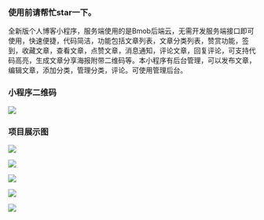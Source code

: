### 使用前请帮忙star一下。


全新版个人博客小程序，服务端使用的是Bmob后端云，无需开发服务端接口即可使用，快速便捷，代码简洁，功能包括文章列表，文章分类列表，赞赏功能，签到，收藏文章，查看文章，点赞文章，消息通知，评论文章，回复评论，可支持代码高亮，生成文章分享海报附带二维码等。本小程序有后台管理，可以发布文章，编辑文章，添加分类，管理分类，评论。可使用管理后台。

### 小程序二维码

![](https://images.gitee.com/uploads/images/2019/0115/131233_f7c9226e_1400710.jpeg)

### 项目展示图

![](https://images.gitee.com/uploads/images/2019/0115/131233_64892aa1_1400710.jpeg)

![](https://images.gitee.com/uploads/images/2019/0115/131233_0330550c_1400710.jpeg)

![](https://images.gitee.com/uploads/images/2019/0115/131233_9960ffd6_1400710.jpeg)

![](https://images.gitee.com/uploads/images/2019/0115/131233_4e146e36_1400710.jpeg)

![](https://images.gitee.com/uploads/images/2019/0115/131233_119be7f7_1400710.jpeg)



